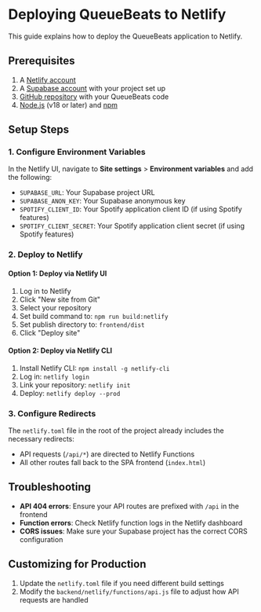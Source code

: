 # Deploying QueueBeats to Netlify

This guide explains how to deploy the QueueBeats application to Netlify.

## Prerequisites

1. A [Netlify account](https://app.netlify.com/signup)
2. A [Supabase account](https://supabase.com) with your project set up
3. [GitHub repository](https://github.com) with your QueueBeats code
4. [Node.js](https://nodejs.org/) (v18 or later) and [npm](https://www.npmjs.com/)

## Setup Steps

### 1. Configure Environment Variables

In the Netlify UI, navigate to **Site settings** > **Environment variables** and add the following:

- `SUPABASE_URL`: Your Supabase project URL
- `SUPABASE_ANON_KEY`: Your Supabase anonymous key
- `SPOTIFY_CLIENT_ID`: Your Spotify application client ID (if using Spotify features)
- `SPOTIFY_CLIENT_SECRET`: Your Spotify application client secret (if using Spotify features)

### 2. Deploy to Netlify

#### Option 1: Deploy via Netlify UI

1. Log in to Netlify
2. Click "New site from Git"
3. Select your repository
4. Set build command to: `npm run build:netlify`
5. Set publish directory to: `frontend/dist`
6. Click "Deploy site"

#### Option 2: Deploy via Netlify CLI

1. Install Netlify CLI: `npm install -g netlify-cli`
2. Log in: `netlify login`
3. Link your repository: `netlify init`
4. Deploy: `netlify deploy --prod`

### 3. Configure Redirects

The `netlify.toml` file in the root of the project already includes the necessary redirects:

- API requests (`/api/*`) are directed to Netlify Functions
- All other routes fall back to the SPA frontend (`index.html`)

## Troubleshooting

- **API 404 errors**: Ensure your API routes are prefixed with `/api` in the frontend
- **Function errors**: Check Netlify function logs in the Netlify dashboard
- **CORS issues**: Make sure your Supabase project has the correct CORS configuration

## Customizing for Production

1. Update the `netlify.toml` file if you need different build settings
2. Modify the `backend/netlify/functions/api.js` file to adjust how API requests are handled
